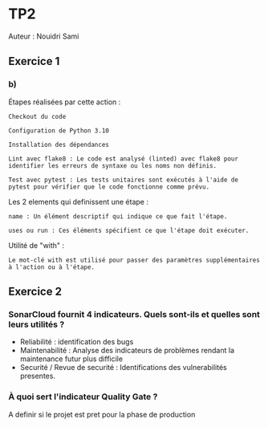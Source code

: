 # TP2

Auteur : Nouidri Sami

## Exercice 1

### b)

Étapes réalisées par cette action :

    Checkout du code

    Configuration de Python 3.10

    Installation des dépendances

    Lint avec flake8 : Le code est analysé (linted) avec flake8 pour identifier les erreurs de syntaxe ou les noms non définis.

    Test avec pytest : Les tests unitaires sont exécutés à l'aide de pytest pour vérifier que le code fonctionne comme prévu.

Les 2 elements qui definissent une étape :

    name : Un élément descriptif qui indique ce que fait l'étape.

    uses ou run : Ces éléments spécifient ce que l'étape doit exécuter.

Utilité de "with" :

    Le mot-clé with est utilisé pour passer des paramètres supplémentaires à l'action ou à l'étape.

## Exercice 2

### SonarCloud fournit 4 indicateurs. Quels sont-ils et quelles sont leurs utilités ?

- Reliabilité : identification des bugs
- Maintenabilité : Analyse des indicateurs de problèmes rendant la maintenance futur plus difficile
- Securité / Revue de securité : Identifications des vulnerabilités presentes.

### À quoi sert l'indicateur Quality Gate ?

A definir si le projet est pret pour la phase de production
